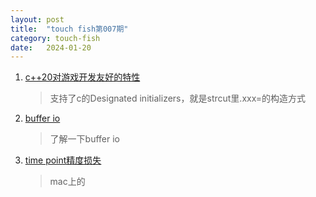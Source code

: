 ```yaml
---
layout: post
title:  "touch fish第007期"
category: touch-fish
date:   2024-01-20
---
```


1. [c++20对游戏开发友好的特性](https://www.jeremyong.com/c++/2023/12/24/cpp20-gamedev-naughty-nice/)
    > 支持了c的Designated initializers，就是strcut里.xxx=的构造方式

2. [buffer io](https://blog.yelinaung.com/posts/what-happened-to-my-print/)
    > 了解一下buffer io

3. [time point精度损失](https://rachelbythebay.com/w/2024/01/01/chrono/)
    > mac上的
